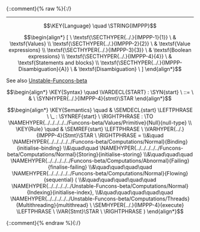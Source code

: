 {::comment}{% raw %}{:/}


----

$$\KEY{Language} \quad \STRING{IMPPP}$$




$$\begin{align*}
  [ \
  \textsf{\SECTHYPER{../.}{IMPPP-1}{1}} \ & \textsf{Values} \\
  \textsf{\SECTHYPER{../.}{IMPPP-2}{2}} \ & \textsf{Value expressions} \\
  \textsf{\SECTHYPER{../.}{IMPPP-3}{3}} \ & \textsf{Boolean expressions} \\
  \textsf{\SECTHYPER{../.}{IMPPP-4}{4}} \ & \textsf{Statements and blocks} \\
  \textsf{\SECTHYPER{../.}{IMPPP-Disambiguation}{A}} \ & \textsf{Disambiguation}
  \ ]
\end{align*}$$

 
See also [Unstable-Funcons-beta]


$$\begin{align*}
  \KEY{Syntax} \quad
    \VARDECL{START} : \SYN{start}
      \ ::= \ & \
      \SYNHYPER{../.}{IMPPP-4}{stmt}\STAR
\end{align*}$$

$$\begin{align*}
  \KEY{Semantics} \quad
  & \SEMDECL{start} \LEFTPHRASE \ \_ : \SYNREF{start} \ \RIGHTPHRASE  
    :  \TO \NAMEHYPER{../../../../../Funcons-beta/Values/Primitive}{Null}{null-type} 
\\
  \KEY{Rule} \quad
    & \SEMREF{start} \LEFTPHRASE \
                            \VARHYPER{../.}{IMPPP-4}{Stmt}\STAR \
                          \RIGHTPHRASE  = \\&\quad
      \NAMEHYPER{../../../../../Funcons-beta/Computations/Normal}{Binding}{initialise-binding} \\&\quad\quad 
        \NAMEHYPER{../../../../../Funcons-beta/Computations/Normal}{Storing}{initialise-storing} \\&\quad\quad\quad 
          \NAMEHYPER{../../../../../Funcons-beta/Computations/Abnormal}{Failing}{finalise-failing} \\&\quad\quad\quad\quad 
            \NAMEHYPER{../../../../../Funcons-beta/Computations/Normal}{Flowing}{sequential}
              ( \\&\quad\quad\quad\quad\quad \NAMEHYPER{../../../../../Unstable-Funcons-beta/Computations/Normal}{Indexing}{initialise-index}, \\&\quad\quad\quad\quad\quad
                     \NAMEHYPER{../../../../../Unstable-Funcons-beta/Computations/Threads}{Multithreading}{multithread} \ 
                      \SEMHYPER{../.}{IMPPP-4}{execute} \LEFTPHRASE \
                                            \VAR{Stmt}\STAR \
                                          \RIGHTPHRASE  )
\end{align*}$$



[Funcons-beta]: /CBS-beta/math/Funcons-beta
  "FUNCONS-BETA"
[Unstable-Funcons-beta]: /CBS-beta/math/Unstable-Funcons-beta
  "UNSTABLE-FUNCONS-BETA"
[Languages-beta]: /CBS-beta/math/Languages-beta
  "LANGUAGES-BETA"
[Unstable-Languages-beta]: /CBS-beta/math/Unstable-Languages-beta
  "UNSTABLE-LANGUAGES-BETA"
[CBS-beta]: /CBS-beta
  "CBS-BETA"
[IMPPP-Start.cbs]: https://github.com/plancomps/CBS-beta/blob/math/Unstable-Languages-beta/IMP-Plus-Plus/IMPPP-cbs/IMPPP/IMPPP-Start/IMPPP-Start.cbs
  "CBS SOURCE FILE ON GITHUB"
[PLAIN]: /CBS-beta/docs/Unstable-Languages-beta/IMP-Plus-Plus/IMPPP-cbs/IMPPP/IMPPP-Start
  "CBS SOURCE WEB PAGE"
 [PRETTY]: /CBS-beta/math/Unstable-Languages-beta/IMP-Plus-Plus/IMPPP-cbs/IMPPP/IMPPP-Start
  "CBS-KATEX WEB PAGE"
[PDF]: /CBS-beta/math/Unstable-Languages-beta/IMP-Plus-Plus/IMPPP-cbs/IMPPP/IMPPP-Start/IMPPP-Start.pdf
  "CBS-LATEX PDF FILE"
[PLanCompS Project]: https://plancomps.github.io
  "PROGRAMMING LANGUAGE COMPONENTS AND SPECIFICATIONS PROJECT HOME PAGE"
{::comment}{% endraw %}{:/}
